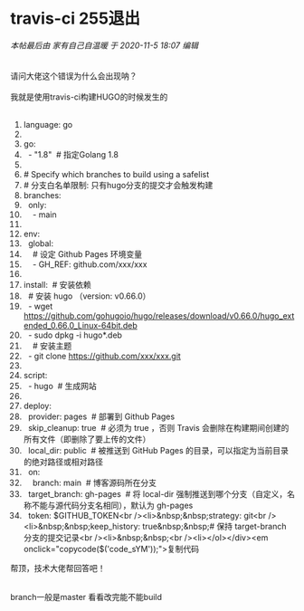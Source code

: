 # travis-ci 255退出


<i class="pstatus"> 本帖最后由 家有自己自温暖 于 2020-11-5 18:07 编辑 </i><br />
<br />
<img id="aimg_CEu95" onclick="zoom(this, this.src, 0, 0, 0)" class="zoom" src="https://imgloc.com/images/2020/11/05/rmXk.png" onmouseover="img_onmouseoverfunc(this)" onload="thumbImg(this)" border="0" alt="" /><br />
<br />
请问大佬这个错误为什么会出现呐？<br />
<br />
我就是使用travis-ci构建HUGO的时候发生的<br />
<br /><div class="blockcode"><div id="code_sYM"><ol><li>language: go<br /><li><br /><li>go:<br /><li>&nbsp;&nbsp;- &quot;1.8&quot;&nbsp;&nbsp;# 指定Golang 1.8<br /><li><br /><li># Specify which branches to build using a safelist<br /><li># 分支白名单限制: 只有hugo分支的提交才会触发构建<br /><li>branches:<br /><li>&nbsp;&nbsp;only:<br /><li>&nbsp; &nbsp; - main <br /><li><br /><li>env:<br /><li>&nbsp;&nbsp;global:<br /><li>&nbsp; &nbsp; # 设定 Github Pages 环境变量<br /><li>&nbsp; &nbsp; - GH_REF: github.com/xxx/xxx<br /><li><br /><li>install:&nbsp;&nbsp;# 安装依赖<br /><li>&nbsp;&nbsp;# 安装 hugo （version: v0.66.0）<br /><li>&nbsp;&nbsp;- wget https://github.com/gohugoio/hugo/releases/download/v0.66.0/hugo_extended_0.66.0_Linux-64bit.deb<br /><li>&nbsp;&nbsp;- sudo dpkg -i hugo*.deb<br /><li>&nbsp; &nbsp; # 安装主题<br /><li>&nbsp;&nbsp;- git clone https://github.com/xxx/xxx.git<br /><li><br /><li>script:<br /><li>&nbsp;&nbsp;- hugo&nbsp;&nbsp;# 生成网站<br /><li><br /><li>deploy:<br /><li>&nbsp;&nbsp;provider: pages&nbsp;&nbsp;# 部署到 Github Pages<br /><li>&nbsp;&nbsp;skip_cleanup: true&nbsp;&nbsp;# 必须为 true ，否则 Travis 会删除在构建期间创建的所有文件（即删除了要上传的文件）<br /><li>&nbsp;&nbsp;local_dir: public&nbsp;&nbsp;# 被推送到 GitHub Pages 的目录，可以指定为当前目录的绝对路径或相对路径<br /><li>&nbsp;&nbsp;on:<br /><li>&nbsp; &nbsp; branch: main&nbsp;&nbsp;# 博客源码所在分支<br /><li>&nbsp;&nbsp;target_branch: gh-pages&nbsp;&nbsp;# 将 local-dir 强制推送到哪个分支（自定义，名称不能与源代码分支名相同），默认为 gh-pages<br /><li>&nbsp;&nbsp;token: $GITHUB_TOKEN<br /><li>&nbsp;&nbsp;strategy: git<br /><li>&nbsp;&nbsp;keep_history: true&nbsp;&nbsp;# 保持 target-branch 分支的提交记录<br /><li>&nbsp;&nbsp;<br /><li></ol></div><em onclick="copycode($('code_sYM'));">复制代码</em></div>

帮顶，技术大佬帮回答吧！<br />
<br />
<img src="static/image/smiley/default/lol.gif" smilieid="12" border="0" alt="" /><img src="static/image/smiley/default/lol.gif" smilieid="12" border="0" alt="" /><img src="static/image/smiley/default/lol.gif" smilieid="12" border="0" alt="" />

branch一般是master 看看改完能不能build
